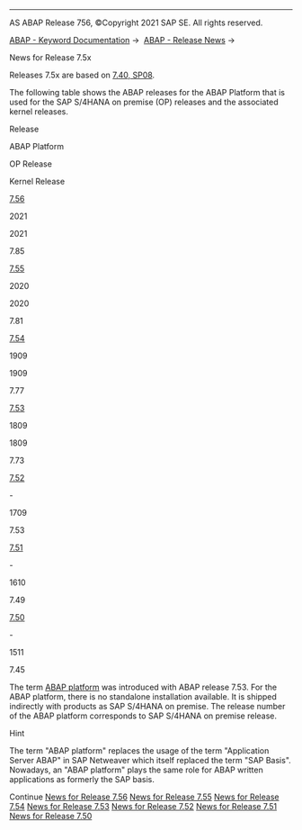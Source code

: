   

* * *

AS ABAP Release 756, ©Copyright 2021 SAP SE. All rights reserved.

[ABAP - Keyword Documentation](https://help.sap.com/doc/abapdocu_756_index_htm/7.56/en-US/abenabap.htm) →  [ABAP - Release News](https://help.sap.com/doc/abapdocu_756_index_htm/7.56/en-US/abennews.htm) → 

News for Release 7.5x

Releases 7.5x are based on [7.40, SP08](https://help.sap.com/doc/abapdocu_756_index_htm/7.56/en-US/abennews-740_sp08.htm).

The following table shows the ABAP releases for the ABAP Platform that is used for the SAP S/4HANA on premise (OP) releases and the associated kernel releases.

Release

ABAP Platform

OP Release

Kernel Release

[7.56](https://help.sap.com/doc/abapdocu_756_index_htm/7.56/en-US/abennews-756.htm)

2021

2021

7.85

[7.55](https://help.sap.com/doc/abapdocu_756_index_htm/7.56/en-US/abennews-755.htm)

2020

2020

7.81

[7.54](https://help.sap.com/doc/abapdocu_756_index_htm/7.56/en-US/abennews-754.htm)

1909

1909

7.77

[7.53](https://help.sap.com/doc/abapdocu_756_index_htm/7.56/en-US/abennews-753.htm)

1809

1809

7.73

[7.52](https://help.sap.com/doc/abapdocu_756_index_htm/7.56/en-US/abennews-752.htm)

\-

1709

7.53

[7.51](https://help.sap.com/doc/abapdocu_756_index_htm/7.56/en-US/abennews-751.htm)

\-

1610

7.49

[7.50](https://help.sap.com/doc/abapdocu_756_index_htm/7.56/en-US/abennews-750.htm)

\-

1511

7.45

The term [ABAP platform](https://help.sap.com/doc/abapdocu_756_index_htm/7.56/en-US/abenabap_platform_glosry.htm "Glossary Entry") was introduced with ABAP release 7.53. For the ABAP platform, there is no standalone installation available. It is shipped indirectly with products as SAP S/4HANA on premise. The release number of the ABAP platform corresponds to SAP S/4HANA on premise release.

Hint

The term "ABAP platform" replaces the usage of the term "Application Server ABAP" in SAP Netweaver which itself replaced the term "SAP Basis". Nowadays, an "ABAP platform" plays the same role for ABAP written applications as formerly the SAP basis.

Continue
[News for Release 7.56](https://help.sap.com/doc/abapdocu_756_index_htm/7.56/en-US/abennews-756.htm)
[News for Release 7.55](https://help.sap.com/doc/abapdocu_756_index_htm/7.56/en-US/abennews-755.htm)
[News for Release 7.54](https://help.sap.com/doc/abapdocu_756_index_htm/7.56/en-US/abennews-754.htm)
[News for Release 7.53](https://help.sap.com/doc/abapdocu_756_index_htm/7.56/en-US/abennews-753.htm)
[News for Release 7.52](https://help.sap.com/doc/abapdocu_756_index_htm/7.56/en-US/abennews-752.htm)
[News for Release 7.51](https://help.sap.com/doc/abapdocu_756_index_htm/7.56/en-US/abennews-751.htm)
[News for Release 7.50](https://help.sap.com/doc/abapdocu_756_index_htm/7.56/en-US/abennews-750.htm)